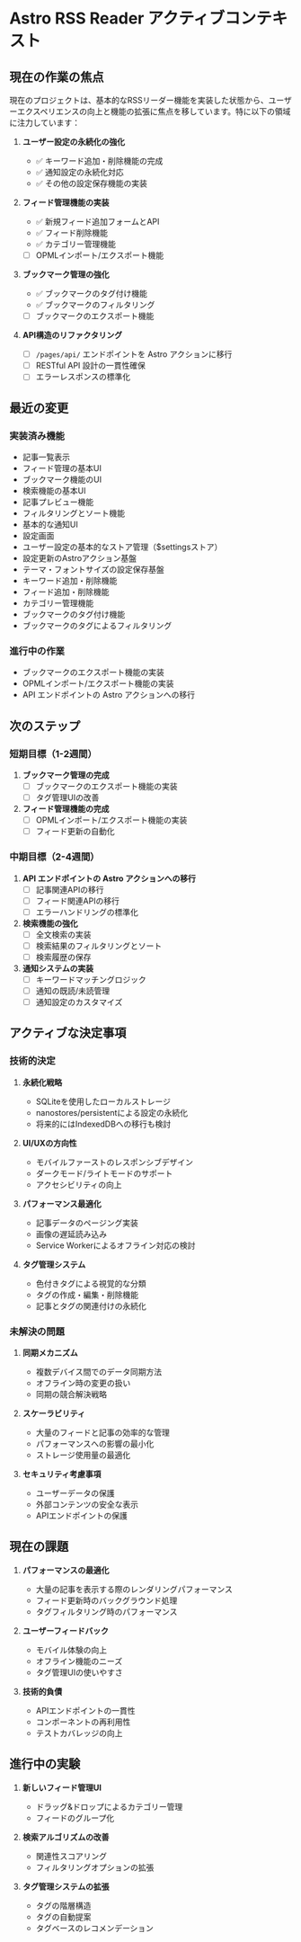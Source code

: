 # Astro RSS Reader アクティブコンテキスト

## 現在の作業の焦点

現在のプロジェクトは、基本的なRSSリーダー機能を実装した状態から、ユーザーエクスペリエンスの向上と機能の拡張に焦点を移しています。特に以下の領域に注力しています：

1. **ユーザー設定の永続化の強化**
   - ✅ キーワード追加・削除機能の完成
   - ✅ 通知設定の永続化対応
   - ✅ その他の設定保存機能の実装

2. **フィード管理機能の実装**
   - ✅ 新規フィード追加フォームとAPI
   - ✅ フィード削除機能
   - ✅ カテゴリー管理機能
   - [ ] OPMLインポート/エクスポート機能

3. **ブックマーク管理の強化**
   - ✅ ブックマークのタグ付け機能
   - ✅ ブックマークのフィルタリング
   - [ ] ブックマークのエクスポート機能

4. **API構造のリファクタリング**
   - [ ] `/pages/api/` エンドポイントを Astro アクションに移行
   - [ ] RESTful API 設計の一貫性確保
   - [ ] エラーレスポンスの標準化

## 最近の変更

### 実装済み機能
- 記事一覧表示
- フィード管理の基本UI
- ブックマーク機能のUI
- 検索機能の基本UI
- 記事プレビュー機能
- フィルタリングとソート機能
- 基本的な通知UI
- 設定画面
- ユーザー設定の基本的なストア管理（$settingsストア）
- 設定更新のAstroアクション基盤
- テーマ・フォントサイズの設定保存基盤
- キーワード追加・削除機能
- フィード追加・削除機能
- カテゴリー管理機能
- ブックマークのタグ付け機能
- ブックマークのタグによるフィルタリング

### 進行中の作業
- ブックマークのエクスポート機能の実装
- OPMLインポート/エクスポート機能の実装
- API エンドポイントの Astro アクションへの移行

## 次のステップ

### 短期目標（1-2週間）
1. **ブックマーク管理の完成**
   - [ ] ブックマークのエクスポート機能の実装
   - [ ] タグ管理UIの改善

2. **フィード管理機能の完成**
   - [ ] OPMLインポート/エクスポート機能の実装
   - [ ] フィード更新の自動化

### 中期目標（2-4週間）
1. **API エンドポイントの Astro アクションへの移行**
   - [ ] 記事関連APIの移行
   - [ ] フィード関連APIの移行
   - [ ] エラーハンドリングの標準化

2. **検索機能の強化**
   - [ ] 全文検索の実装
   - [ ] 検索結果のフィルタリングとソート
   - [ ] 検索履歴の保存

3. **通知システムの実装**
   - [ ] キーワードマッチングロジック
   - [ ] 通知の既読/未読管理
   - [ ] 通知設定のカスタマイズ

## アクティブな決定事項

### 技術的決定
1. **永続化戦略**
   - SQLiteを使用したローカルストレージ
   - nanostores/persistentによる設定の永続化
   - 将来的にはIndexedDBへの移行も検討

2. **UI/UXの方向性**
   - モバイルファーストのレスポンシブデザイン
   - ダークモード/ライトモードのサポート
   - アクセシビリティの向上

3. **パフォーマンス最適化**
   - 記事データのページング実装
   - 画像の遅延読み込み
   - Service Workerによるオフライン対応の検討

4. **タグ管理システム**
   - 色付きタグによる視覚的な分類
   - タグの作成・編集・削除機能
   - 記事とタグの関連付けの永続化

### 未解決の問題
1. **同期メカニズム**
   - 複数デバイス間でのデータ同期方法
   - オフライン時の変更の扱い
   - 同期の競合解決戦略

2. **スケーラビリティ**
   - 大量のフィードと記事の効率的な管理
   - パフォーマンスへの影響の最小化
   - ストレージ使用量の最適化

3. **セキュリティ考慮事項**
   - ユーザーデータの保護
   - 外部コンテンツの安全な表示
   - APIエンドポイントの保護

## 現在の課題

1. **パフォーマンスの最適化**
   - 大量の記事を表示する際のレンダリングパフォーマンス
   - フィード更新時のバックグラウンド処理
   - タグフィルタリング時のパフォーマンス

2. **ユーザーフィードバック**
   - モバイル体験の向上
   - オフライン機能のニーズ
   - タグ管理UIの使いやすさ

3. **技術的負債**
   - APIエンドポイントの一貫性
   - コンポーネントの再利用性
   - テストカバレッジの向上

## 進行中の実験

1. **新しいフィード管理UI**
   - ドラッグ&ドロップによるカテゴリー管理
   - フィードのグループ化

2. **検索アルゴリズムの改善**
   - 関連性スコアリング
   - フィルタリングオプションの拡張

3. **タグ管理システムの拡張**
   - タグの階層構造
   - タグの自動提案
   - タグベースのレコメンデーション
